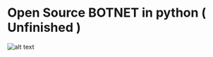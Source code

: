 #          Open Source BOTNET in python ( Unfinished )

![alt text](https://cdn.discordapp.com/attachments/1187363712764485745/1188829514386653214/New_Project.png)
